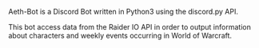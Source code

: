 Aeth-Bot is a Discord Bot written in Python3 using the discord.py API.

This bot access data from the Raider IO API in order to output information about characters and weekly events occurring in World of Warcraft.
